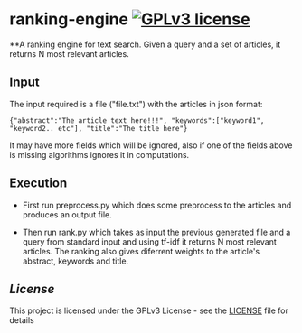 # ranking-engine [![GPLv3 license](https://img.shields.io/badge/license-GPLv3-blue.svg)](https://github.com/CodePeters/Pacman/blob/master/LICENSE)

**A ranking engine for text search. Given a query and a set of articles, it returns N most relevant articles. 

## Input
The input required is a file ("file.txt") with the articles in json format:

`
{"abstract":"The article text here!!!",
 "keywords":["keyword1", "keyword2.. etc"],
 "title":"The title here"} `
 
It may have more fields which will be ignored, also if one of the fields above is missing algorithms ignores it in computations. 

## Execution

* First run preprocess.py which does some preprocess to the articles and produces an output file. 

* Then run rank.py which takes as input the previous generated file and a query from standard input and using tf-idf it returns N most relevant articles. The ranking also gives diferrent weights to the article's abstract, keywords and title.



## _License_

This project is licensed under the GPLv3 License - see the [LICENSE](LICENSE) file for details
